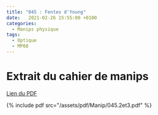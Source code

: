 ```yaml
---
title: "045 : Fentes d'Young"
date:   2021-02-26 15:55:00 +0100
categories:
  - Manips physique
tags:
  - Optique
  - MP08
---
```


# Extrait du cahier de manips

[Lien du PDF](/assets/pdf/Manip/045.2et3.pdf)

{% include pdf src="/assets/pdf/Manip/045.2et3.pdf" %}
